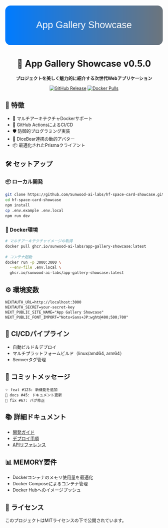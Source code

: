 <div align="center">

![App Gallery Showcase Header](assets/header.svg)

# 🎉 App Gallery Showcase v0.5.0

**プロジェクトを美しく魅力的に紹介する次世代Webアプリケーション**

[![GitHub Release](https://img.shields.io/github/v/release/Sunwood-ai-labs/hf-space-card-showcase?style=flat-square)](https://github.com/Sunwood-ai-labs/hf-space-card-showcase/releases)
[![Docker Pulls](https://img.shields.io/docker/pulls/sunwoodai/app-gallery-showcase?style=flat-square)](https://github.com/Sunwood-ai-labs/hf-space-card-showcase/pkgs/container/hf-space-card-showcase)

</div>

## 🚀 特徴
- 🐳 マルチアーキテクチャDockerサポート
- 🔄 GitHub ActionsによるCI/CD
- 🛡️ 防御的プログラミング実装
- 🎨 DiceBear連携の動的アバター
- 📦 最適化されたPrismaクライアント

## 🛠️ セットアップ

### 📦 ローカル開発
```bash
git clone https://github.com/Sunwood-ai-labs/hf-space-card-showcase.git
cd hf-space-card-showcase
npm install
cp .env.example .env.local
npm run dev
```

### 🐳 Docker環境
```bash
# マルチアーキテクチャイメージの取得
docker pull ghcr.io/sunwood-ai-labs/app-gallery-showcase:latest

# コンテナ起動
docker run -p 3000:3000 \
  --env-file .env.local \
  ghcr.io/sunwood-ai-labs/app-gallery-showcase:latest
```

## ⚙️ 環境変数
```env
NEXTAUTH_URL=http://localhost:3000
NEXTAUTH_SECRET=your-secret-key
NEXT_PUBLIC_SITE_NAME="App Gallery Showcase"
NEXT_PUBLIC_FONT_IMPORT="Noto+Sans+JP:wght@400;500;700"
```

## 🔄 CI/CDパイプライン
- 自動ビルド＆デプロイ
- マルチプラットフォームビルド（linux/amd64, arm64）
- Semverタグ管理

## 📜 コミットメッセージ
```
✨ feat #123: 新機能を追加
📝 docs #45: ドキュメント更新
🐛 fix #67: バグ修正
```

## 📚 詳細ドキュメント
- [開発ガイド](docs/DEVELOPMENT.md)
- [デプロイ手順](docs/DEPLOYMENT.md)
- [APIリファレンス](docs/API.md)

## 📊 MEMORY要件
- Dockerコンテナのメモリ使用量を最適化
- Docker Composeによるコンテナ管理
- Docker Hubへのイメージプッシュ

## 📜 ライセンス
このプロジェクトはMITライセンスの下で公開されています。
